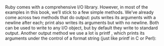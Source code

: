 Ruby comes with a comprehensive I/O library. However, in most of the examples in this
book, we’ll stick to a few simple methods. We’ve already come across two methods that do
output: puts writes its arguments with a newline after each; print also writes its arguments
but with no newline. Both can be used to write to any I/O object, but by default they write
to standard output.
Another output method we use a lot is printf , which prints its arguments under the control
of a format string (just like printf in C or Perl):